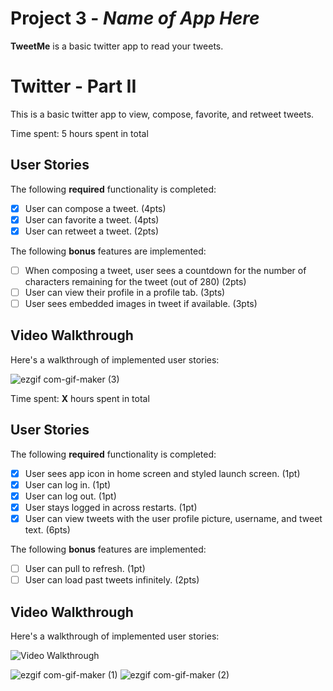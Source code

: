 # Project 3 - *Name of App Here*

**TweetMe** is a basic twitter app to read your tweets.


# Twitter - Part II

This is a basic twitter app to view, compose, favorite, and retweet tweets.

Time spent: 5 hours spent in total

## User Stories

The following **required** functionality is completed:

- [x] User can compose a tweet. (4pts)
- [x] User can favorite a tweet. (4pts)
- [x] User can retweet a tweet. (2pts)

The following **bonus** features are implemented:

- [ ] When composing a tweet, user sees a countdown for the number of characters remaining for the tweet (out of 280) (2pts)
- [ ] User can view their profile in a profile tab. (3pts)
- [ ] User sees embedded images in tweet if available. (3pts)

## Video Walkthrough

Here's a walkthrough of implemented user stories:

![ezgif com-gif-maker (3)](https://user-images.githubusercontent.com/30183177/135761013-7b90d7ea-5867-4eb5-879d-4341098a428b.gif)

Time spent: **X** hours spent in total

## User Stories

The following **required** functionality is completed:

- [x] User sees app icon in home screen and styled launch screen. (1pt)
- [x] User can log in. (1pt)
- [x] User can log out. (1pt)
- [x] User stays logged in across restarts. (1pt)
- [x] User can view tweets with the user profile picture, username, and tweet text. (6pts)

The following **bonus** features are implemented:

- [ ] User can pull to refresh. (1pt)
- [ ] User can load past tweets infinitely. (2pts)

## Video Walkthrough

Here's a walkthrough of implemented user stories:

<img src='http://i.imgur.com/link/to/your/gif/file.gif' title='Video Walkthrough' width='' alt='Video Walkthrough' />

![ezgif com-gif-maker (1)](https://user-images.githubusercontent.com/30183177/134824537-1ad5ac8c-2e60-485f-a674-3f6eff799d10.gif)
![ezgif com-gif-maker (2)](https://user-images.githubusercontent.com/30183177/134911861-856d67ff-2c91-46c4-b5ea-8d13135ba5f2.gif)
